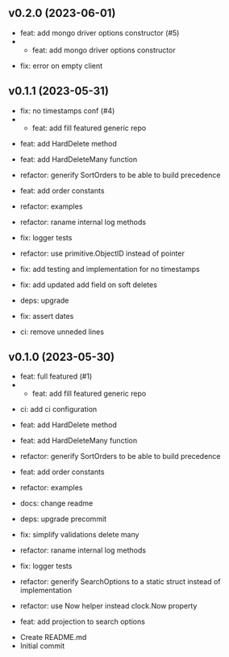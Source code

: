 ## v0.2.0 (2023-06-01)


- feat: add mongo driver options constructor (#5)
- * feat: add mongo driver options constructor

* fix: error on empty client

## v0.1.1 (2023-05-31)


- fix: no timestamps conf (#4)
- * feat: add fill featured generic repo

* feat: add HardDelete method

* feat: add HardDeleteMany function

* refactor: generify SortOrders to be able to build precedence

* feat: add order constants

* refactor: examples

* refactor: raname internal log methods

* fix: logger tests

* refactor: use primitive.ObjectID instead of pointer

* fix: add testing and implementation for no timestamps

* fix: add updated add field on soft deletes

* deps: upgrade

* fix: assert dates

* ci: remove unneded lines

## v0.1.0 (2023-05-30)


- feat: full featured (#1)
- * feat: add fill featured generic repo

* ci: add ci configuration

* feat: add HardDelete method

* feat: add HardDeleteMany function

* refactor: generify SortOrders to be able to build precedence

* feat: add order constants

* refactor: examples

* docs: change readme

* deps: upgrade precommit

* fix: simplify validations delete many

* refactor: raname internal log methods

* fix: logger tests

* refactor: generify SearchOptions to a static struct instead of implementation

* refactor: use Now helper instead clock.Now property

* feat: add projection to search options
- Create README.md
- Initial commit
